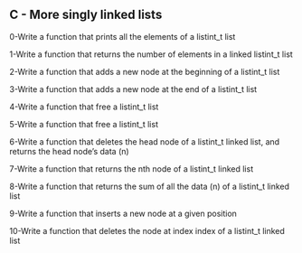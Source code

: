 ## C - More singly linked lists
 
0-Write a function that prints all the elements of a listint_t list  
  
1-Write a function that returns the number of elements in a linked listint_t list  
  
2-Write a function that adds a new node at the beginning of a listint_t list  
  
3-Write a function that adds a new node at the end of a listint_t list  
  
4-Write a function that free a listint_t list  
  
5-Write a function that free a listint_t list  
  
6-Write a function that deletes the head node of a listint_t linked list, and returns the head node’s data (n)  
  
7-Write a function that returns the nth node of a listint_t linked list  
  
8-Write a function that returns the sum of all the data (n) of a listint_t linked list  
  
9-Write a function that inserts a new node at a given position  
  
10-Write a function that deletes the node at index index of a listint_t linked list 
